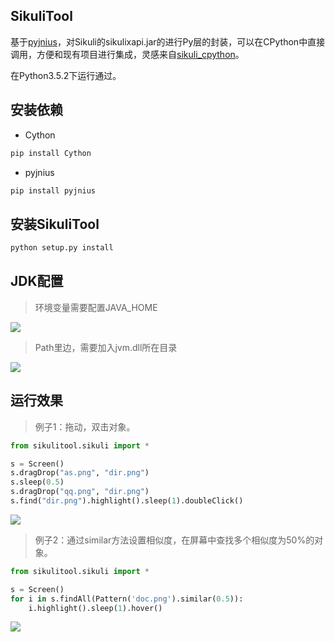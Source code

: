 SikuliTool
---

基于[pyjnius](https://github.com/kivy/pyjnius)，对Sikuli的sikulixapi.jar的进行Py层的封装，可以在CPython中直接调用，方便和现有项目进行集成，灵感来自[sikuli_cpython](https://github.com/kevlened/sikuli_cpython)。

在Python3.5.2下运行通过。

安装依赖
----

- Cython
```python
pip install Cython
```
- pyjnius
```python
pip install pyjnius
```


安装SikuliTool
---
```python
python setup.py install
```

JDK配置
---
> 环境变量需要配置JAVA_HOME

![](http://jianbing.github.io/images/sikuli-tool/java_home.png)

> Path里边，需要加入jvm.dll所在目录

![](http://jianbing.github.io/images/sikuli-tool/path.png)

运行效果
----

> 例子1：拖动，双击对象。

```python
from sikulitool.sikuli import *

s = Screen()
s.dragDrop("as.png", "dir.png")
s.sleep(0.5)
s.dragDrop("qq.png", "dir.png")
s.find("dir.png").highlight().sleep(1).doubleClick()
```

![](http://jianbing.github.io/images/sikuli-tool/drag.gif)

> 例子2：通过similar方法设置相似度，在屏幕中查找多个相似度为50%的对象。

```python
from sikulitool.sikuli import *

s = Screen()
for i in s.findAll(Pattern('doc.png').similar(0.5)):
	i.highlight().sleep(1).hover()
```
![](http://jianbing.github.io/images/sikuli-tool/findall.gif)


